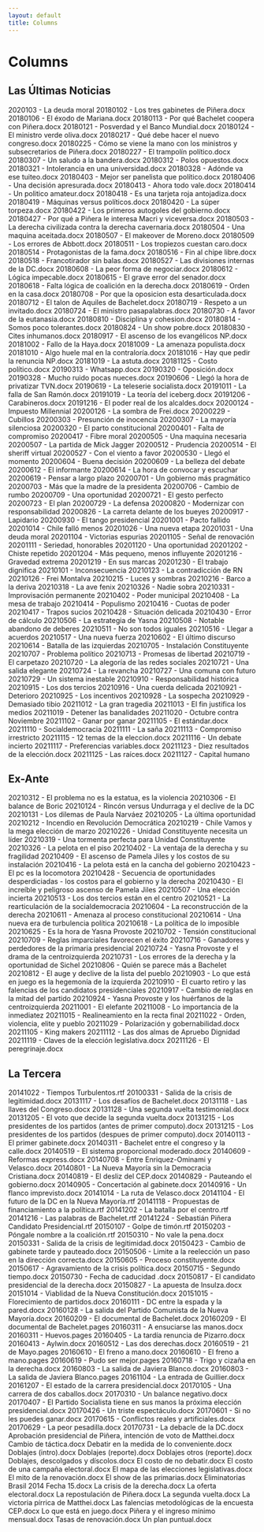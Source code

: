 ```yaml
---
layout: default
title: Columns
---
```





<h1>Columns</h1>

## Las Últimas Noticias

2020103 - La deuda moral
20180102 - Los tres gabinetes de Piñera.docx
20180106 - El éxodo de Mariana.docx
20180113 - Por qué Bachelet coopera con Piñera.docx
20180121 - Posverdad y el Banco Mundial.docx
20180124 - El ministro verde oliva.docx
20180217 - Qué debe hacer el nuevo congreso.docx
20180225 - Cómo se viene la mano con los ministros y subsecretarios de Piñera.docx
20180227 - El trampolín político.docx
20180307 - Un saludo a la bandera.docx
20180312 - Polos opuestos.docx
20180321 - Intolerancia en una universidad.docx
20180328 - Adónde va ese tuiteo.docx
20180403 - Mejor ser panelista que político.docx
20180406 - Una decisión apresurada.docx
20180413 - Ahora todo vale.docx
20180414 - Un politico amateur.docx
20180418 - Es una tarjeta roja antojadiza.docx
20180419 - Máquinas versus políticos.docx
20180420 - La súper torpeza.docx
20180422 - Los primeros autogoles del gobierno.docx
20180427 - Por qué a Piñera le interesa Macri y viceversa.docx
20180503 - La derecha civilizada contra la derecha cavernaria.docx
20180504 - Una maquina aceitada.docx
20180507 - El makeover de Moreno.docx
20180509 - Los errores de Abbott.docx
20180511 - Los tropiezos cuestan caro.docx
20180514 - Protagonistas de la fama.docx
20180516 - Fin al chipe libre.docx
20180518 - Francotirador sin balas.docx
20180527 - Las divisiones internas de la DC.docx
20180608 - La peor forma de negociar.docx
20180612 - Lógica impecable.docx
20180615 - El grave error del senador.docx
20180618 - Falta lógica de coalición en la derecha.docx
20180619 - Orden en la casa.docx
20180708 - Por que la oposicion esta desarticulada.docx
20180712 - El talon de Aquiles de Bachelet.docx
20180719 - Respeto a un invitado.docx
20180724 - El ministro pasapalabras.docx
20180730 - A favor de la eutanasia.docx
20180810 - Disciplina y cohesion.docx
20180814 - Somos poco tolerantes.docx
20180824 - Un show pobre.docx
20180830 - Cites inhumanos.docx
20180917 - El ascenso de los evangélicos NP.docx
20181002 - Fallo de la Haya.docx
20181009 - La amenaza populista.docx
20181010 - Algo huele mal en la contraloría.docx
20181016 - Hay que pedir la renuncia NP.docx
20181019 - La astuta.docx
20181125 - Costo político.docx
20190313 - Whatsapp.docx
20190320 - Oposición.docx
20190328 - Mucho ruido pocas nueces.docx
20190606 - Llegó la hora de privatizar TVN.docx
20190619 - La teleserie socialista.docx
20191011 - La falla de San Ramón.docx
20191019 - La teoría del iceberg.docx
20191206 - Carabineros.docx
20191216 - El poder real de los alcaldes.docx
20200124 - Impuesto Millennial
20200126 - La sombra de Frei.docx
20200229 - Cubillos
20200303 - Presunción de inocencia
20200307 - La mayoría silenciosa
20200320 - El parto constitucional
20200401 - Falta de compromiso
20200417 - Fibre moral
20200505 - Una maquina necesaria
20200507 - La partida de Mick Jagger
20200512 - Prudencia
20200514 - El sheriff virtual
20200527 - Con el viento a favor
20200530 - Llegó el momento
20200604 - Buena decisión
20200609 - La belleza del debate
20200612 - El informante
20200614 - La hora de convocar y escuchar
20200619 - Pensar a largo plazo
20200701 - Un gobierno más pragmático
20200703 - Más que la madre de la presidenta
20200706 - Cambio de rumbo
20200709 - Una oportunidad
20200721 - El gesto perfecto
20200723 - El plan
20200729 - La defensa
20200820 - Modernizar con responsabilidad
20200826 - La carreta delante de los bueyes
20200917 - Lapidario
20200930 - El tango presidencial
20201001 - Pacto fallido
20201014 - Chile falló menos
20201026 - Una nueva etapa
20201031 - Una deuda moral
20201104 - Victorias espurias
20201105 - Señal de renovación
20201111 - Seriedad, honorables
20201120 - Una oportunidad
20201202 - Chiste repetido
20201204 - Más pequeno, menos influyente
20201216 - Gravedad extrema
20201219 - En sus marcas
20201230 - El trabajo dignifica
20210101 - Inconsecuencia
20210123 - La contradicción de RN
20210126 - Frei Montalva
20210215 - Luces y sombras
20210216 - Barco a la deriva
20210318 - La ave fenix
20210326 - Nadie sobra
20210331 - Improvisación permanente
20210402 - Poder municipal
20210408 - La mesa de trabajo
20210414 - Populismo
20210416 - Cuotas de poder
20210417 - Trapos sucios
20210428 - Situación delicada
20210430 - Error de cálculo
20210506 - La estrategia de Yasna
20210508 - Notable abandono de deberes
20210511 - No son todos iguales
20210516 - Llegar a acuerdos
20210517 - Una nueva fuerza
20210602 - El último discurso
20210614 - Batalla de las izquierdas
20210705 - Instalación Constituyente
20210707 - Problema político
20210713 - Promesas de libertad
20210719 - El carpetazo
20210720 - La alegoría de las redes sociales
20210721 - Una salida elegante
20210724 - La revancha
20210727 - Una comuna con futuro
20210729 - Un sistema inestable
20210910 - Responsabilidad histórica
20210915 - Los dos tercios
20210916 - Una cuerda delicada
20210921 - Deterioro
20210925 - Los incentivos
20210928 - La sospecha
20210929 - Demasiado tibio
20211012 - La gran tragedia
20211013 - El fin justifica los medios
20211019 - Detener las banalidades
20211020 - Octubre contra Noviembre
20211102 - Ganar por ganar
20211105 - El estándar.docx
20211110 - Socialdemocracia
20211111 - La saña
20211113 - Compromiso irrestricto
20211115 - 12 temas de la eleccion.docx
20211116 - Un debate incierto
20211117 - Preferencias variables.docx
20211123 - Diez resultados de la elección.docx
20211125 - Las raíces.docx
20211127 - Capital humano


## Ex-Ante

20210312 - El problema no es la estatua, es la violencia
20210306 - El balance de Boric
20210124 - Rincón versus Undurraga y el declive de la DC
20210131 - Los dilemas de Paula Narváez
20210205 - La última oportunidad
20210212 - Incendio en Revolución Democrática
20210219 - Chile Vamos y la mega elección de marzo
20210226 - Unidad Constituyente necesita un líder
20210319 - Una tormenta perfecta para Unidad Constituyente
20210326 - La pelota en el piso
20210402 - La ventaja de la derecha y su fragilidad
20210409 - El ascenso de Pamela Jiles y los costos de su instalación
20210416 - La pelota está en la cancha del gobierno
20210423 - El pc es la locomotora
20210428 - Secuencia de oportunidades desperdiciadas - los costos para el gobierno y la derecha
20210430 - El increíble y peligroso ascenso de Pamela Jiles
20210507 - Una elección incierta
20210513 - Los dos tercios están en el centro
20210521 - La rearticulación de la socialdemocracia
20210604 - La reconstrucción de la derecha
20210611 - Amenaza al proceso constitucional
20210614 - Una nueva era de turbulencia política
20210618 - La política de lo imposible
20210625 - Es la hora de Yasna Provoste
20210702 - Tensión constitucional
20210709 - Reglas imparciales favorecen el éxito
20210716 - Ganadores y perdedores de la primaria presidencial
20210724 - Yasna Provoste y el drama de la centroizquierda
20210731 - Los errores de la derecha y la oportunidad de Sichel
20210806 - Quién se parece más a Bachelet
20210812 - El auge y declive de la lista del pueblo
20210903 - Lo que está en juego es la hegemonía de la izquierda
20210910 - El cuarto retiro y las falencias de los candidatos presidenciales
20210917 - Cambio de reglas en la mitad del partido
20210924 - Yasna Provoste y los huérfanos de la centroizquierda
20211001 - El elefante
20211008 - Lo importancia de la inmediatez
20211015 - Realineamiento en la recta final
20211022 - Orden, violencia, elite y pueblo
20211029 - Polarización y gobernabilidad.docx
20211105 - King makers
20211112 - Las dos almas de Apruebo Dignidad
20211119 - Claves de la elección legislativa.docx
20211126 - El peregrinaje.docx


## La Tercera

20141022 - Tiempos Turbulentos.rtf
20100331 - Salida de la crisis de legitimidad.docx
20131117 - Los desafíos de Bachelet.docx
20131118 - Las llaves del Congreso.docx
20131128 - Una segunda vuelta testimonial.docx
20131205 - El voto que decide la segunda vuelta.docx
20131215 - Los presidentes de los partidos (antes de primer computo).docx
20131215 - Los presidentes de los partidos (despues de primer computo).docx
20140113 - El primer gabinete.docx
20140311 - Bachelet entre el congreso y la calle.docx
20140519 - El sistema proporcional moderado.docx
20140609 - Reformas express.docx
20140708 - Entre Enriquez-Ominami y Velasco.docx
20140801 - La Nueva Mayoría sin la Democracia Cristiana.docx
20140819 - El desliz del CEP.docx
20140829 - Pauteando el gobierno.docx
20140905 - Concertación al gabinete.docx
20140916 - Un flanco imprevisto.docx
20141014 - La ruta de Velasco.docx
20141104 - El futuro de la DC en la Nueva Mayoría.rtf
20141118 - Propuestas de financiamiento a la política.rtf
20141202 - La batalla por el centro.rtf
20141216 - Las palabras de Bachelet.rtf
20141224 - Sebastián Piñera Candidato Presidencial.rtf
20150107 - Golpe de timón.rtf
20150203 - Póngale nombre a la coalición.rtf
20150310 - No vale la pena.docx
20150331 - Salida de la crisis de legitimidad.docx
20150423 - Cambio de gabinete tarde y pauteado.docx
20150506 - Limite a la reelección un paso en la dirección correcta.docx
20150605 - Proceso constituyente.docx
20150617 - Agravamiento de la crisis política.docx
20150715 - Segundo tiempo.docx
20150730 - Fecha de caducidad .docx
20150817 - El candidato presidencial de la derecha.docx
20150827 - La apuesta de Insulza.docx
20151014 - Viablidad de la Nueva Constitución.docx
20151015 - Florecimiento de partidos.docx
20160111 - DC entre la espada y la pared.docx
20160128 - La salida del Partido Comunista de la Nueva Mayoría.docx
20160209 - El documental de Bachelet.docx
20160209 - El documental de Bachelet.pages
20160311 - A ensuciarse las manos.docx
20160311 - Huevos.pages
20160405 - La tardía renuncia de Pizarro.docx
20160413 - Aylwin.docx
20160512 - Las dos derechas.docx
20160519 - 21 de Mayo.pages
20160610 - El freno a mano.docx
20160610 - El freno a mano.pages
20160619 - Pudo ser mejor.pages
20160718 - Trigo y cizaña en la derecha.docx
20160803 - La salida de Javiera Blanco.docx
20160803 - La salida de Javiera Blanco.pages
20161104 - La entrada de Guillier.docx
20161207 - El estado de la carrera presidencial.docx
20170105 - Una carrera de dos caballos.docx
20170310 - Un balance negativo.docx
20170407 - El Partido Socialista tiene en sus manos la próxima elección presidencial.docx
20170426 - Un triste espectáculo.docx
20170601 - Si no les puedes ganar.docx
20170615 - Conflictos reales y artificiales.docx
20170629 - La peor pesadilla.docx
20170731 - La debacle de la DC.docx
Aprobación presidencial de Piñera, intención de voto de Matthei.docx
Cambio de táctica.docx
Debatir en la medida de lo conveniente.docx
Doblajes (intro).docx
Doblajes (reporte).docx
Doblajes otros (reporte).docx
Doblajes, descolgados y díscolos.docx
El costo de no debatir.docx
El costo de una campaña electoral.docx
El mapa de las elecciones legislativas.docx
El mito de la renovación.docx
El show de las primarias.docx
Eliminatorias Brasil 2014 Fecha 15.docx
La crisis de la derecha.docx
La oferta electoral.docx
La repostulación de Piñera.docx
La segunda vuelta.docx
La victoria pírrica de Matthei.docx
Las falencias metodológicas de la encuesta CEP.docx
Lo que está en juego.docx
Piñera y el ingreso mínimo mensual.docx
Tasas de renovación.docx
Un plan puntual.docx
